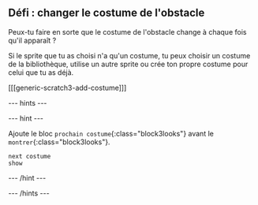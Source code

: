 ## Défi : changer le costume de l'obstacle

Peux-tu faire en sorte que le costume de l'obstacle change à chaque fois qu'il apparaît ?

Si le sprite que tu as choisi n'a qu'un costume, tu peux choisir un costume de la bibliothèque, utilise un autre sprite ou crée ton propre costume pour celui que tu as déjà.

[[[generic-scratch3-add-costume]]]

--- hints ---


--- hint ---

Ajoute le bloc `prochain costume`{:class="block3looks"} avant le `montrer`{:class="block3looks"}.

```blocks3
next costume
show
```

--- /hint ---

--- /hints ---

